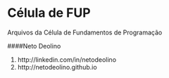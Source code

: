 # Célula de FUP
Arquivos da Célula de Fundamentos de Programação

####Neto Deolino
<ol>
    <li> http://linkedin.com/in/netodeolino </li>
    <li> http://netodeolino.github.io </li>
</ol>